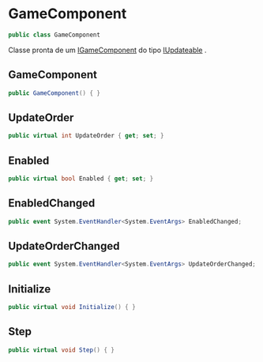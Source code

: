 # GameComponent
```csharp
public class GameComponent
```
Classe pronta de um [IGameComponent](/API/Claw/IGameComponent.md#IGameComponent) do tipo [IUpdateable](/API/Claw/IUpdateable.md#IUpdateable) .<br />
## GameComponent
```csharp
public GameComponent() { }
```
## UpdateOrder
```csharp
public virtual int UpdateOrder { get; set; } 
```
## Enabled
```csharp
public virtual bool Enabled { get; set; } 
```
## EnabledChanged
```csharp
public event System.EventHandler<System.EventArgs> EnabledChanged;
```
## UpdateOrderChanged
```csharp
public event System.EventHandler<System.EventArgs> UpdateOrderChanged;
```
## Initialize
```csharp
public virtual void Initialize() { }
```
## Step
```csharp
public virtual void Step() { }
```
